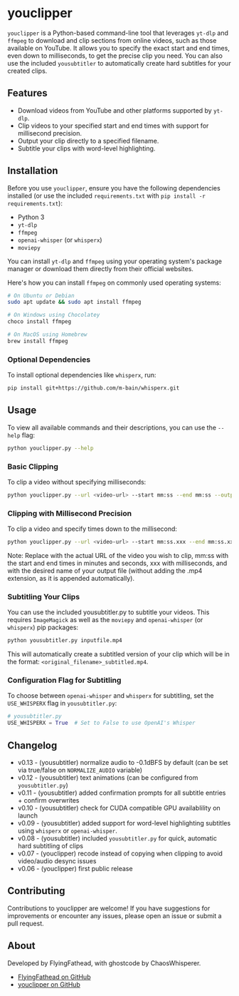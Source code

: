 # youclipper

`youclipper` is a Python-based command-line tool that leverages `yt-dlp` and `ffmpeg` to download and clip sections from online videos, such as those available on YouTube. It allows you to specify the exact start and end times, even down to milliseconds, to get the precise clip you need. You can also use the included `yousubtitler` to automatically create hard subtitles for your created clips.

## Features

- Download videos from YouTube and other platforms supported by `yt-dlp`.
- Clip videos to your specified start and end times with support for millisecond precision.
- Output your clip directly to a specified filename.
- Subtitle your clips with word-level highlighting.

## Installation

Before you use `youclipper`, ensure you have the following dependencies installed (or use the included `requirements.txt` with `pip install -r requirements.txt`):

- Python 3
- `yt-dlp`
- `ffmpeg`
- `openai-whisper` (or `whisperx`)
- `moviepy`

You can install `yt-dlp` and `ffmpeg` using your operating system's package manager or download them directly from their official websites.

Here's how you can install `ffmpeg` on commonly used operating systems:

```bash
# On Ubuntu or Debian
sudo apt update && sudo apt install ffmpeg

# On Windows using Chocolatey
choco install ffmpeg

# On MacOS using Homebrew
brew install ffmpeg
```

### Optional Dependencies

To install optional dependencies like `whisperx`, run:

```sh
pip install git+https://github.com/m-bain/whisperx.git
```

## Usage

To view all available commands and their descriptions, you can use the `--help` flag:

```bash
python youclipper.py --help
```

### Basic Clipping

To clip a video without specifying milliseconds:

```bash
python youclipper.py --url <video-url> --start mm:ss --end mm:ss --output <output-filename>
```

### Clipping with Millisecond Precision

To clip a video and specify times down to the millisecond:

```bash
python youclipper.py --url <video-url> --start mm:ss.xxx --end mm:ss.xxx --output <output-filename>
```

Note: Replace <video-url> with the actual URL of the video you wish to clip, mm:ss with the start and end times in minutes and seconds, xxx with milliseconds, and <output-filename> with the desired name of your output file (without adding the .mp4 extension, as it is appended automatically).

### Subtitling Your Clips

You can use the included yousubtitler.py to subtitle your videos. This requires `ImageMagick` as well as the `moviepy` and `openai-whisper` (or `whisperx`) pip packages:

```bash
python yousubtitler.py inputfile.mp4
```

This will automatically create a subtitled version of your clip which will be in the format: `<original_filename>_subtitled.mp4`.

### Configuration Flag for Subtitling

To choose between `openai-whisper` and `whisperx` for subtitling, set the `USE_WHISPERX` flag in `yousubtitler.py`:

```python
# yousubtitler.py
USE_WHISPERX = True  # Set to False to use OpenAI's Whisper
```

## Changelog
- v0.13 - (yousubtitler) normalize audio to -0.1dBFS by default (can be set via true/false on `NORMALIZE_AUDIO` variable)
- v0.12 - (yousubtitler) text animations (can be configured from `yousubtitler.py`)
- v0.11 - (yousubtitler) added confirmation prompts for all subtitle entries + confirm overwrites
- v0.10 - (yousubtitler) check for CUDA compatible GPU availablility on launch
- v0.09 - (yousubtitler) added support for word-level highlighting subtitles using `whisperx` or `openai-whisper`.
- v0.08 - (yousubtitler) included `yousubtitler.py` for quick, automatic hard subtitling of clips
- v0.07 - (youclipper) recode instead of copying when clipping to avoid video/audio desync issues
- v0.06 - (youclipper) first public release

## Contributing

Contributions to youclipper are welcome! If you have suggestions for improvements or encounter any issues, please open an issue or submit a pull request.

## About

Developed by FlyingFathead, with ghostcode by ChaosWhisperer.
- [FlyingFathead on GitHub](https://github.com/FlyingFathead/)
- [youclipper on GitHub](https://github.com/FlyingFathead/youclipper)
